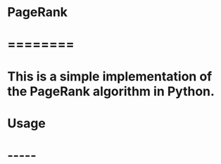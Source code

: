 # PageRank
# ========

# This is a simple implementation of the PageRank algorithm in Python.

# Usage
# -----

